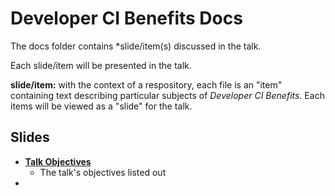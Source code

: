 # Developer CI Benefits Docs

The docs folder contains *slide/item(s) discussed in the talk.

Each slide/item will be presented in the talk.

**slide/item:** with the context of a respository, each file is an "item" containing text describing particular subjects of _Developer CI Benefits_. Each items will be viewed as a "slide" for the talk.

## Slides

- **[Talk Objectives]()**
  - The talk's objectives listed out
- **[]()**

